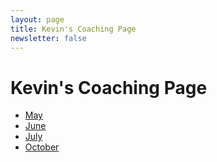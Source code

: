 ```yaml
---
layout: page
title: Kevin's Coaching Page
newsletter: false
---
```


# Kevin's Coaching Page

- [May](/lane-coaching/2025-05)
- [June](/lane-coaching/2025-06)
- [July](/lane-coaching/2025-07)
- [October](/lane-coaching/2025-10)
